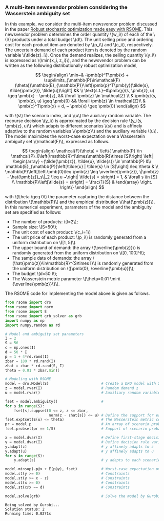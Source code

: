 <script src="https://cdn.mathjax.org/mathjax/latest/MathJax.js?config=TeX-AMS-MML_HTMLorMML" type="text/javascript"></script>

### A multi-item newsvendor problem considering the Wasserstein ambiguity set

In this example, we consider the multi-item newsvendor problem discussed in the paper [Robust stochastic optimization made easy with RSOME](http://www.optimization-online.org/DB_FILE/2017/06/6055.pdf). This newsvendor problem determines the order quantity \\(w_i\\) of each of the \\(I\\) products under a total budget \\(d\\). The unit selling price and ordering cost for each product item are denoted by \\(p_i\\) and \\(c_i\\), respectively. The uncertain demand of each product item is denoted by the random variable \\(\tilde{z}_i\\). Once the demand realizes, the selling quantity \\(y_i\\) is expressed as \\(\min\{x_i, z_i\}\\), and the newsvendor problem can be written as the following distributionally robust optimization model,

$$
\begin{align}
\min~& -\pmb{p}^T\pmb{x} + \sup\limits_{\mathbb{P}\in\mathcal{F}(\theta)}\mathbb{E}_{\mathbb{P}}\left[\pmb{p}^T\pmb{y}(\tilde{s}, \tilde{\pmb{z}}, \tilde{u})\right] && \\
\text{s.t.}~&\pmb{y}(s, \pmb{z}, u) \geq \pmb{x} - \pmb{z}, && \forall \pmb{z} \in \mathcal{Z} \\
& \pmb{y}(s, \pmb{z}, u) \geq \pmb{0} && \forall \pmb{z} \in \mathcal{Z}\\
& \pmb{c}^T\pmb{x} = d, ~ \pmb{x} \geq \pmb{0}
\end{align}
$$    

with \\(s\\) the scenario index, and \\(u\\) the auxiliary random variable. The recourse decision \\(y_i\\) is approximated by the decision rule \\(y_i(s, \pmb{z}, u)\\) which adapts to different scenarios \\(s\\) and is affinely adaptive to the random variables \\(\pmb{z}\\) and the auxiliary variable \\(u\\). The model maximizes the worst-case expectation over a Wasserstein ambiguity set \\(\mathcal{F}\\), expressed as follows.

$$
\begin{align}
\mathcal{F}(\theta) = \left\{
\mathbb{P} \in \mathcal{P}_0\left(\mathbb{R}^I\times\mathbb{R}\times [S]\right) \left|
\begin{array}
~(\tilde{\pmb{z}}, \tilde{u}, \tilde{s}) \in \mathbb{P} &\\
\mathbb{E}_{\mathbb{P}}\left[\tilde{u} | \tilde{s} \in [S]\right] \leq \theta & \\
\mathbb{P}\left[\left.\pmb{0}\leq \pmb{z} \leq \overline{\pmb{z}}, \|\pmb{z} - \hat{\pmb{z}}_s\|_2 \leq u ~\right| \tilde{s} = s\right] = 1, & \forall s \in [S] \\
\mathbb{P}\left[\tilde{s} = s\right] = \frac{1}{S} &
\end{array}
\right.
\right\}
\end{align}
$$

with \\(\theta \geq 0\\) the parameter capturing the distance between the distribution \\(\mathbb{P}\\) and the empirical distribution \\(\hat{\pmb{z}}\\). In this numerical experiment, parameters of the model and the ambiguity set are specified as follows:

- The number of products: \\(I=2\\);
- Sample size: \\(S=50\\);
- The unit cost of each product: \\(c_i=1\\)
- The unit price of each product: \\(p_i\\) is randomly generatd from a uniform distribution on \\([1, 5]\\).
- The upper bound of demand: the array \\(\overline{\pmb{z}}\\) is randomly generated from the uniform distribution on \\([0, 100]^I\\);
- The sample data of demands: the array \\(\hat{\pmb{z}}\in\mathbb{R}^{S\times I}\\) is randomly generated from the uniform distribution on \\([\pmb{0}, \overline{\pmb{u}}]\\);
- The budget \\(d=50 I\\);
- The Wasserstein metric parameter \\(\theta=0.01 \min\\{\overline{\pmb{z}}\\}\\).

The RSOME code for implementing the model above is given as follows.

```python
from rsome import dro
from rsome import norm
from rsome import E
from rsome import grb_solver as grb
import numpy as np
import numpy.random as rd

# Model and ambiguity set parameters
I = 2
S = 50
c = np.ones(I)
d = 50 * I
p = 1 + 4*rd.rand(I)
zbar = 100 * rd.rand(I)
zhat = zbar * rd.rand(S, I)
theta = 0.01 * zbar.min()

# Modeling with RSOME
model = dro.Model(S)                        # Create a DRO model with S scenarios
z = model.rvar(I)                           # Random demand z
u = model.rvar()                            # Auxiliary random variable

fset = model.ambiguity()                    #
for s in range(S):
    fset[s].suppset(0 <= z, z <= zbar,
                    norm(z - zhat[s]) <= u) # Define the support for each scenario
fset.exptset(E(u) <= theta)                 # The Wasserstein metric constraint
pr = model.p                                # An array of scenario probabilities
fset.probset(pr == 1/S)                     # Support of scenario probabilities

x = model.dvar(I)                           # Define first-stage decisions
y = model.dvar(I)                           # Define decision rule variables
y.adapt(z)                                  # y affinely adapts to z
y.adapt(u)                                  # y affinely adapts to u
for s in range(S):
    y.adapt(s)                              # y adapts to each scenario s

model.minsup(-p@x + E(p@y), fset)           # Worst-case expectation over fset
model.st(y >= 0)                            # Constraints
model.st(y >= x - z)                        # Constraints
model.st(x >= 0)                            # Constraints
model.st(c@x == d)                          # Constraints

model.solve(grb)                            # Solve the model by Gurobi
```

```
Being solved by Gurobi...
Solution status: 2
Running time: 0.0271s
```
